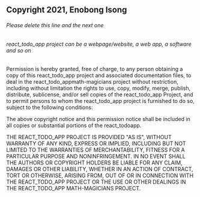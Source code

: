 ## Copyright 2021, Enobong Isong

###### Please delete this line and the next one
###### react_todo_app  project can be a webpage/website, a web app, a software and so on

Permission is hereby granted, free of charge, to any person obtaining a copy of this react_todo_app project and associated documentation files, to deal in the react_todo_appmath-magicians project without restriction, including without limitation the rights to use, copy, modify, merge, publish, distribute, sublicense, and/or sell copies of the react_todo_app Project, and to permit persons to whom the react_todo_app project is furnished to do so, subject to the following conditions:

The above copyright notice and this permission notice shall be included in all copies or substantial portions of the react_todoapp.

THE REACT_TODO_APP PROJECT IS PROVIDED "AS IS", WITHOUT WARRANTY OF ANY KIND, EXPRESS OR IMPLIED, INCLUDING BUT NOT LIMITED TO THE WARRANTIES OF MERCHANTABILITY, FITNESS FOR A PARTICULAR PURPOSE AND NONINFRINGEMENT. IN NO EVENT SHALL THE AUTHORS OR COPYRIGHT HOLDERS BE LIABLE FOR ANY CLAIM, DAMAGES OR OTHER LIABILITY, WHETHER IN AN ACTION OF CONTRACT, TORT OR OTHERWISE, ARISING FROM, OUT OF OR IN CONNECTION WITH THE REACT_TODO_APP PROJECT OR THE USE OR OTHER DEALINGS IN THE REACT_TODO_APP MATH-MAGICIANS PROJECT.
